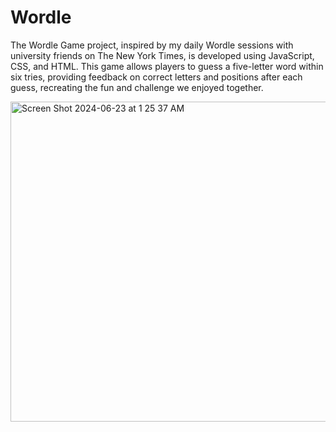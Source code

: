 # Wordle

The Wordle Game project, inspired by my daily Wordle sessions with university friends on The New York Times, is developed using JavaScript, CSS, and HTML. This game allows players to guess a five-letter word within six tries, providing feedback on correct letters and positions after each guess, recreating the fun and challenge we enjoyed together.

<img width="512" alt="Screen Shot 2024-06-23 at 1 25 37 AM" src="https://github.com/bertina3107/wordle/assets/116847981/8f7b6bb9-6c06-43fe-abc7-ad1982a30f85">

